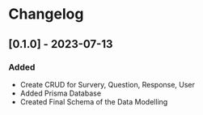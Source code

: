 # Changelog

## [0.1.0] - 2023-07-13

### Added

- Create CRUD for Survery, Question, Response, User
- Added Prisma Database
- Created Final Schema of the Data Modelling
  
